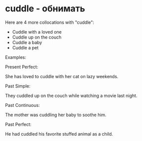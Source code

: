 # cuddle - обнимать




Here are 4 more collocations with "cuddle":

- Cuddle with a loved one
- Cuddle up on the couch
- Cuddle a baby
- Cuddle a pet

Examples:

Present Perfect:

She has loved to cuddle with her cat on lazy weekends.

Past Simple:

They cuddled up on the couch while watching a movie last night.

Past Continuous:

The mother was cuddling her baby to soothe him.

Past Perfect:

He had cuddled his favorite stuffed animal as a child.